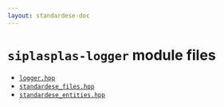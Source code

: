 ```yaml
---
layout: standardese-doc
---
```



# `siplasplas-logger` module files


 - [`logger.hpp`]({{site.url}}{{site.baseurl}}/doc/standardese/master/siplasplas-logger/logger.html)
 - [`standardese_files.hpp`]({{site.url}}{{site.baseurl}}/doc/standardese/master/siplasplas-logger/standardese_files.html)
 - [`standardese_entities.hpp`]({{site.url}}{{site.baseurl}}/doc/standardese/master/siplasplas-logger/standardese_entities.html)